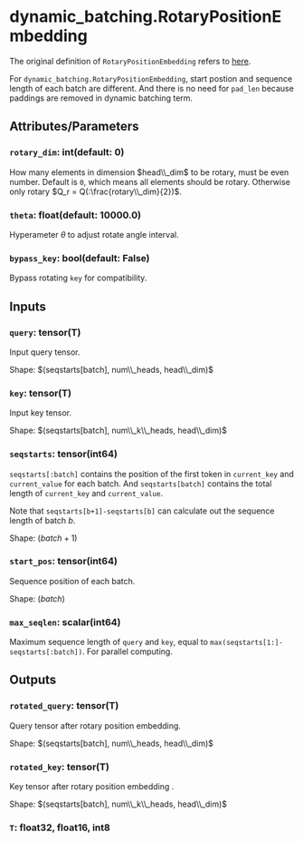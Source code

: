# dynamic_batching.RotaryPositionEmbedding

The original definition of `RotaryPositionEmbedding` refers to [here](../RotaryPositionEmbedding.md).

For `dynamic_batching.RotaryPositionEmbedding`, start postion and sequence length of each batch are different. And there is no need for `pad_len` because paddings are removed in dynamic batching term.

## Attributes/Parameters

### `rotary_dim`: int(default: 0)

How many elements in dimension $head\\_dim$ to be rotary, must be even number. Default is `0`, which means all elements should be rotary. Otherwise only rotary $Q_r = Q(:\frac{rotary\\_dim}{2})$.

### `theta`: float(default: 10000.0)

Hyperameter $\theta$ to adjust rotate angle interval.

### `bypass_key`: bool(default: False)

Bypass rotating `key` for compatibility.

## Inputs

### `query`: tensor(T)

Input query tensor.

Shape: $(seqstarts[batch], num\\_heads, head\\_dim)$

### `key`: tensor(T)

Input key tensor.

Shape: $(seqstarts[batch], num\\_k\\_heads, head\\_dim)$

### `seqstarts`: tensor(int64)

`seqstarts[:batch]` contains the position of the first token in `current_key` and `current_value` for each batch. And `seqstarts[batch]` contains the total length of `current_key` and `current_value`.

Note that `seqstarts[b+1]-seqstarts[b]` can calculate out the sequence length of batch $b$.

Shape: $(batch+1)$

### `start_pos`: tensor(int64)

Sequence position of each batch.

Shape: $(batch)$

### `max_seqlen`: scalar(int64)

Maximum sequence length of `query` and `key`, equal to `max(seqstarts[1:]-seqstarts[:batch])`. For parallel computing.

## Outputs

### `rotated_query`: tensor(T)

Query tensor after rotary position embedding.

Shape: $(seqstarts[batch], num\\_heads, head\\_dim)$

### `rotated_key`: tensor(T)

Key tensor after rotary position embedding .

Shape: $(seqstarts[batch], num\\_k\\_heads, head\\_dim)$

### `T`: float32, float16, int8
